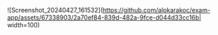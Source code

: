 ![Screenshot_20240427_161532](https://github.com/alpkarakoc/exam-app/assets/67338903/2a70ef84-839d-482a-9fce-d044d33cc16b| width=100)
